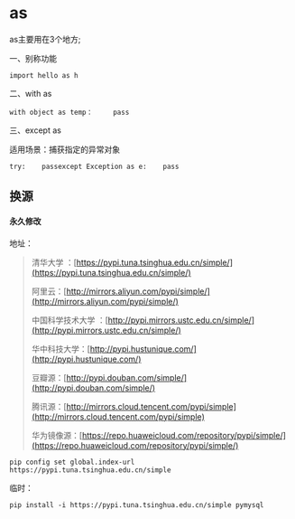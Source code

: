 # as
as主要用在3个地方;

一、别称功能

```plain
import hello as h
```

二、with as

```plain
with object as temp：     pass
```

三、except as

适用场景：捕获指定的异常对象

```plain
try:    passexcept Exception as e:    pass
```

## 换源
#### 永久修改
地址：

> 清华大学 ：[https://pypi.tuna.tsinghua.edu.cn/simple/](https://pypi.tuna.tsinghua.edu.cn/simple/)
>
> 阿里云：[http://mirrors.aliyun.com/pypi/simple/](http://mirrors.aliyun.com/pypi/simple/)
>
> 中国科学技术大学 ：[http://pypi.mirrors.ustc.edu.cn/simple/](http://pypi.mirrors.ustc.edu.cn/simple/)
>
> 华中科技大学：[http://pypi.hustunique.com/](http://pypi.hustunique.com/)
>
> 豆瓣源：[http://pypi.douban.com/simple/](http://pypi.douban.com/simple/)
>
> 腾讯源：[http://mirrors.cloud.tencent.com/pypi/simple](http://mirrors.cloud.tencent.com/pypi/simple)
>
> 华为镜像源：[https://repo.huaweicloud.com/repository/pypi/simple/](https://repo.huaweicloud.com/repository/pypi/simple/)
>



```shell
pip config set global.index-url https://pypi.tuna.tsinghua.edu.cn/simple   
```

临时：

```shell
pip install -i https://pypi.tuna.tsinghua.edu.cn/simple pymysql
```




